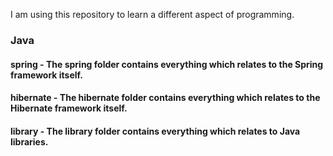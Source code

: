 I am using this repository to learn a different aspect of programming.

### Java
#### spring - The spring folder contains everything which relates to the Spring framework itself.
#### hibernate - The hibernate folder contains everything which relates to the Hibernate framework itself.
#### library - The library folder contains everything which relates to Java libraries.
